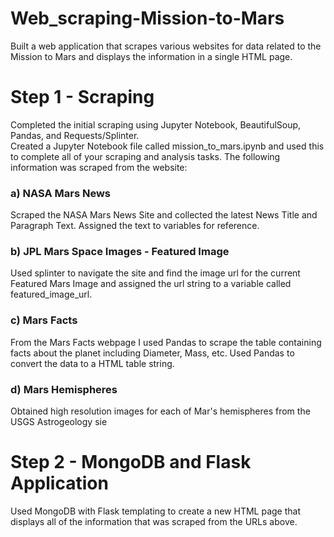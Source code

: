 # Web_scraping-Mission-to-Mars
Built a web application that scrapes various websites for data related to the Mission to Mars and displays the information in a single HTML page.

# Step 1 - Scraping
Completed the initial scraping using Jupyter Notebook, BeautifulSoup, Pandas, and Requests/Splinter. <br>
Created a Jupyter Notebook file called mission_to_mars.ipynb and used this to complete all of your scraping and analysis tasks. The following information was scraped from the website:

<h3> a) NASA Mars News </h3>
Scraped the NASA Mars News Site and collected the latest News Title and Paragraph Text. Assigned the text to variables for reference. <br>
 <h3> b) JPL Mars Space Images - Featured Image </h3>
Used splinter to navigate the site and find the image url for the current Featured Mars Image and assigned the url string to a variable called featured_image_url.
<h3> c) Mars Facts </h3>
From the Mars Facts webpage I used Pandas to scrape the table containing facts about the planet including Diameter, Mass, etc.
Used Pandas to convert the data to a HTML table string.
<h3> d) Mars Hemispheres </h3>
Obtained high resolution images for each of Mar's hemispheres from the USGS Astrogeology sie


# Step 2 - MongoDB and Flask Application
Used MongoDB with Flask templating to create a new HTML page that displays all of the information that was scraped from the URLs above.
